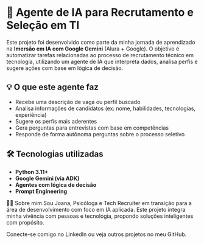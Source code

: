 # 🤖 Agente de IA para Recrutamento e Seleção em TI

Este projeto foi desenvolvido como parte da minha jornada de aprendizado na **Imersão em IA com Google Gemini** (Alura + Google). O objetivo é automatizar tarefas relacionadas ao processo de recrutamento técnico em tecnologia, utilizando um agente de IA que interpreta dados, analisa perfis e sugere ações com base em lógica de decisão.

## 💡 O que este agente faz

- Recebe uma descrição de vaga ou perfil buscado
- Analisa informações de candidatos (ex: nome, habilidades, tecnologias, experiência)
- Sugere os perfis mais aderentes
- Gera perguntas para entrevistas com base em competências
- Responde de forma autônoma perguntas sobre o processo seletivo

## 🛠️ Tecnologias utilizadas

- **Python 3.11+**
- **Google Gemini (via ADK)**
- **Agentes com lógica de decisão**
- **Prompt Engineering**

👩‍💻 Sobre mim
Sou Joana, Psicóloga e Tech Recruiter em transição para a área de desenvolvimento com foco em IA aplicada. Este projeto integra minha vivência com pessoas e tecnologia, propondo soluções inteligentes com propósito.

Conecte-se comigo no LinkedIn ou veja outros projetos no meu GitHub.

